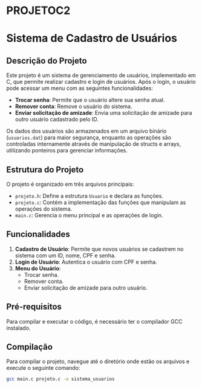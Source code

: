 # PROJETOC2

# Sistema de Cadastro de Usuários

## Descrição do Projeto

Este projeto é um sistema de gerenciamento de usuários, implementado em C, que permite realizar cadastro e login de usuários. Após o login, o usuário pode acessar um menu com as seguintes funcionalidades:

- **Trocar senha**: Permite que o usuário altere sua senha atual.
- **Remover conta**: Remove o usuário do sistema.
- **Enviar solicitação de amizade**: Envia uma solicitação de amizade para outro usuário cadastrado pelo ID.

Os dados dos usuários são armazenados em um arquivo binário (`usuarios.dat`) para maior segurança, enquanto as operações são controladas internamente através de manipulação de structs e arrays, utilizando ponteiros para gerenciar informações.

## Estrutura do Projeto

O projeto é organizado em três arquivos principais:

- `projeto.h`: Define a estrutura `Usuario` e declara as funções.
- `projeto.c`: Contém a implementação das funções que manipulam as operações do sistema.
- `main.c`: Gerencia o menu principal e as operações de login.

## Funcionalidades

1. **Cadastro de Usuário**: Permite que novos usuários se cadastrem no sistema com um ID, nome, CPF e senha.
2. **Login de Usuário**: Autentica o usuário com CPF e senha.
3. **Menu do Usuário**:
   - Trocar senha.
   - Remover conta.
   - Enviar solicitação de amizade para outro usuário.

## Pré-requisitos

Para compilar e executar o código, é necessário ter o compilador GCC instalado.

## Compilação

Para compilar o projeto, navegue até o diretório onde estão os arquivos e execute o seguinte comando:

```bash
gcc main.c projeto.c -o sistema_usuarios
